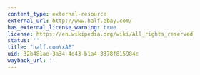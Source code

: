 ```yaml
---
content_type: external-resource
external_url: http://www.half.ebay.com/
has_external_license_warning: true
license: https://en.wikipedia.org/wiki/All_rights_reserved
status: ''
title: "half.com\xAE"
uid: 32b481ae-3a34-4d43-b1a4-3378f815984c
wayback_url: ''
---
```

